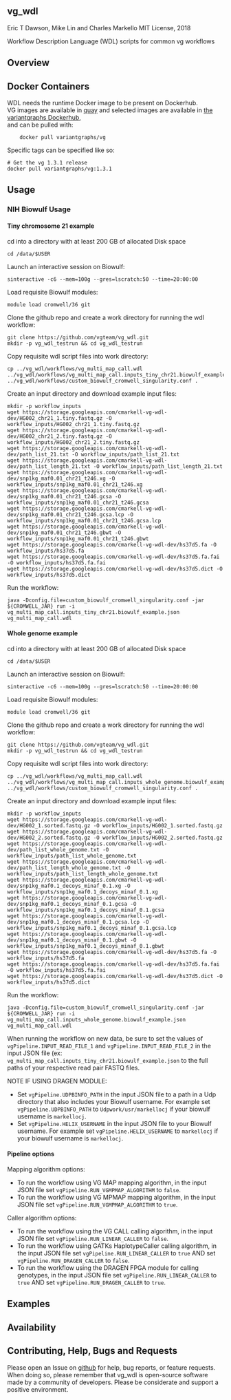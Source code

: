vg\_wdl
---------------
Eric T Dawson, Mike Lin and Charles Markello
MIT License, 2018

Workflow Description Language (WDL) scripts for common vg workflows

## Overview

## Docker Containers
WDL needs the runtime Docker image to be present on Dockerhub.  
VG images are available in [quay](https://quay.io/repository/vgteam/vg?tab=tags)
and selected images are available in [ the variantgraphs Dockerhub](https://cloud.docker.com/u/variantgraphs/repository/docker/variantgraphs/vg),  
and can be pulled with:  
```
    docker pull variantgraphs/vg  
```

Specific tags can be specified like so:  
```
# Get the vg 1.3.1 release  
docker pull variantgraphs/vg:1.3.1
```

## Usage

### NIH Biowulf Usage
#### Tiny chromosome 21 example
cd into a directory with at least 200 GB of allocated Disk space
```
cd /data/$USER
```

Launch an interactive session on Biowulf:
```
sinteractive -c6 --mem=100g --gres=lscratch:50 --time=20:00:00
```

Load requisite Biowulf modules:
```
module load cromwell/36 git
```

Clone the github repo and create a work directory for running the wdl workflow:
```
git clone https://github.com/vgteam/vg_wdl.git
mkdir -p vg_wdl_testrun && cd vg_wdl_testrun
```

Copy requisite wdl script files into work directory:
```
cp ../vg_wdl/workflows/vg_multi_map_call.wdl ../vg_wdl/workflows/vg_multi_map_call.inputs_tiny_chr21.biowulf_example.json ../vg_wdl/workflows/custom_biowulf_cromwell_singularity.conf .
```

Create an input directory and download example input files:
```
mkdir -p workflow_inputs
wget https://storage.googleapis.com/cmarkell-vg-wdl-dev/HG002_chr21_1.tiny.fastq.gz -O workflow_inputs/HG002_chr21_1.tiny.fastq.gz
wget https://storage.googleapis.com/cmarkell-vg-wdl-dev/HG002_chr21_2.tiny.fastq.gz -O workflow_inputs/HG002_chr21_2.tiny.fastq.gz
wget https://storage.googleapis.com/cmarkell-vg-wdl-dev/path_list_21.txt -O workflow_inputs/path_list_21.txt
wget https://storage.googleapis.com/cmarkell-vg-wdl-dev/path_list_length_21.txt -O workflow_inputs/path_list_length_21.txt
wget https://storage.googleapis.com/cmarkell-vg-wdl-dev/snp1kg_maf0.01_chr21_t246.xg -O workflow_inputs/snp1kg_maf0.01_chr21_t246.xg
wget https://storage.googleapis.com/cmarkell-vg-wdl-dev/snp1kg_maf0.01_chr21_t246.gcsa -O workflow_inputs/snp1kg_maf0.01_chr21_t246.gcsa
wget https://storage.googleapis.com/cmarkell-vg-wdl-dev/snp1kg_maf0.01_chr21_t246.gcsa.lcp -O workflow_inputs/snp1kg_maf0.01_chr21_t246.gcsa.lcp
wget https://storage.googleapis.com/cmarkell-vg-wdl-dev/snp1kg_maf0.01_chr21_t246.gbwt -O workflow_inputs/snp1kg_maf0.01_chr21_t246.gbwt
wget https://storage.googleapis.com/cmarkell-vg-wdl-dev/hs37d5.fa -O workflow_inputs/hs37d5.fa
wget https://storage.googleapis.com/cmarkell-vg-wdl-dev/hs37d5.fa.fai -O workflow_inputs/hs37d5.fa.fai
wget https://storage.googleapis.com/cmarkell-vg-wdl-dev/hs37d5.dict -O workflow_inputs/hs37d5.dict
```

Run the workflow:
```
java -Dconfig.file=custom_biowulf_cromwell_singularity.conf -jar ${CROMWELL_JAR} run -i vg_multi_map_call.inputs_tiny_chr21.biowulf_example.json vg_multi_map_call.wdl
```

#### Whole genome example
cd into a directory with at least 200 GB of allocated Disk space
```
cd /data/$USER
```

Launch an interactive session on Biowulf:
```
sinteractive -c6 --mem=100g --gres=lscratch:50 --time=20:00:00
```

Load requisite Biowulf modules:
```
module load cromwell/36 git
```

Clone the github repo and create a work directory for running the wdl workflow:
```
git clone https://github.com/vgteam/vg_wdl.git
mkdir -p vg_wdl_testrun && cd vg_wdl_testrun
```

Copy requisite wdl script files into work directory:
```
cp ../vg_wdl/workflows/vg_multi_map_call.wdl ../vg_wdl/workflows/vg_multi_map_call.inputs_whole_genome.biowulf_example.json ../vg_wdl/workflows/custom_biowulf_cromwell_singularity.conf .
```
Create an input directory and download example input files:
```
mkdir -p workflow_inputs
wget https://storage.googleapis.com/cmarkell-vg-wdl-dev/HG002_1.sorted.fastq.gz -O workflow_inputs/HG002_1.sorted.fastq.gz
wget https://storage.googleapis.com/cmarkell-vg-wdl-dev/HG002_2.sorted.fastq.gz -O workflow_inputs/HG002_2.sorted.fastq.gz
wget https://storage.googleapis.com/cmarkell-vg-wdl-dev/path_list_whole_genome.txt -O workflow_inputs/path_list_whole_genome.txt
wget https://storage.googleapis.com/cmarkell-vg-wdl-dev/path_list_length_whole_genome.txt -O workflow_inputs/path_list_length_whole_genome.txt
wget https://storage.googleapis.com/cmarkell-vg-wdl-dev/snp1kg_maf0.1_decoys_minaf_0.1.xg -O workflow_inputs/snp1kg_maf0.1_decoys_minaf_0.1.xg
wget https://storage.googleapis.com/cmarkell-vg-wdl-dev/snp1kg_maf0.1_decoys_minaf_0.1.gcsa -O workflow_inputs/snp1kg_maf0.1_decoys_minaf_0.1.gcsa
wget https://storage.googleapis.com/cmarkell-vg-wdl-dev/snp1kg_maf0.1_decoys_minaf_0.1.gcsa.lcp -O workflow_inputs/snp1kg_maf0.1_decoys_minaf_0.1.gcsa.lcp
wget https://storage.googleapis.com/cmarkell-vg-wdl-dev/snp1kg_maf0.1_decoys_minaf_0.1.gbwt -O workflow_inputs/snp1kg_maf0.1_decoys_minaf_0.1.gbwt
wget https://storage.googleapis.com/cmarkell-vg-wdl-dev/hs37d5.fa -O workflow_inputs/hs37d5.fa
wget https://storage.googleapis.com/cmarkell-vg-wdl-dev/hs37d5.fa.fai -O workflow_inputs/hs37d5.fa.fai
wget https://storage.googleapis.com/cmarkell-vg-wdl-dev/hs37d5.dict -O workflow_inputs/hs37d5.dict
```

Run the workflow:
```
java -Dconfig.file=custom_biowulf_cromwell_singularity.conf -jar ${CROMWELL_JAR} run -i vg_multi_map_call.inputs_whole_genome.biowulf_example.json vg_multi_map_call.wdl
```

When running the workflow on new data, be sure to set the values of `vgPipeline.INPUT_READ_FILE_1` and `vgPipeline.INPUT_READ_FILE_2` in the input JSON file (ex: `vg_multi_map_call.inputs_tiny_chr21.biowulf_example.json` to the full paths of your respective read pair FASTQ files.

NOTE IF USING DRAGEN MODULE:
* Set `vgPipeline.UDPBINFO_PATH` in the input JSON file to a path in a Udp directory that also includes your Biowulf username. For example set `vgPipeline.UDPBINFO_PATH` to `Udpwork/usr/markellocj` if your biowulf username is `markellocj`.
* Set `vgPipeline.HELIX_USERNAME` in the input JSON file to your Biowulf username. For example set `vgPipeline.HELIX_USERNAME` to `markellocj` if your biowulf username is `markellocj`.

#### Pipeline options
Mapping algorithm options:
* To run the workflow using VG MAP mapping algorithm, in the input JSON file set `vgPipeline.RUN_VGMPMAP_ALGORITHM` to `false`.
* To run the workflow using VG MPMAP mapping algorithm, in the input JSON file set `vgPipeline.RUN_VGMPMAP_ALGORITHM` to `true`.

Caller algorithm options:
* To run the workflow using the VG CALL calling algorithm, in the input JSON file set `vgPipeline.RUN_LINEAR_CALLER` to `false`.
* To run the workflow using GATKs HaplotypeCaller calling algorithm, in the input JSON file set `vgPipeline.RUN_LINEAR_CALLER` to `true` AND set `vgPipeline.RUN_DRAGEN_CALLER` to `false`.
* To run the workflow using the DRAGEN FPGA module for calling genotypes, in the input JSON file set `vgPipeline.RUN_LINEAR_CALLER` to `true` AND set `vgPipeline.RUN_DRAGEN_CALLER` to `true`.

## Examples

## Availability

## Contributing, Help, Bugs and Requests
Please open an Issue on [github](https://github.com/vgteam/vg_wdl) for help, bug reports, or feature requests.
When doing so, please remember that vg\_wdl is open-source software made by a community of developers. Please
be considerate and support a positive environment.
